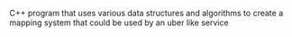 C++ program that uses various data structures and algorithms to create a mapping system that could be used by an uber like service
